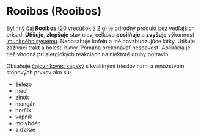 Rooibos (Rooibos)
=================

Bylinný čaj **Rooibos** (20 vrecúšok á 2 g) je prírodný produkt bez vedľajších
prísad. **Utišuje**, **zlepšuje** stav ciev, celkovo **posilňuje** a **zvyšuje**
výkonnosť [imunitného systému](../diagnozy/imunitne-problemy). Neobsahuje kofeín a iné
povzbudzujúce látky. Utišuje zažívací trakt a bolesti hlavy. Pomáha prekonávať
nespavosť. Aplikácia je tiež vhodná pri alergických reakciách na niektoré druhy
potravín.

Obsahuje [čajovníkovec kapský](../bylinky/rooibos-kapsky) s kvalitnými
trieslovinami a množstvom stopových prvkov ako sú:

* železo
* meď
* zinok
* mangán
* horčík
* vápnik
* molybdén
* a ďalšie

